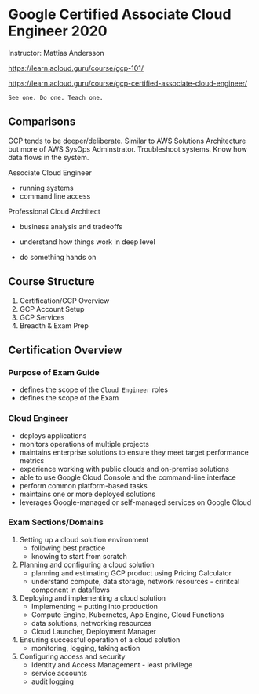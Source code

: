 # Google Certified Associate Cloud Engineer 2020

Instructor: Mattias Andersson

<https://learn.acloud.guru/course/gcp-101/>

<https://learn.acloud.guru/course/gcp-certified-associate-cloud-engineer/>

`See one. Do one. Teach one.`

## Comparisons

GCP tends to be deeper/deliberate.
Similar to AWS Solutions Architecture but more of AWS SysOps Adminstrator.
Troubleshoot systems. Know how data flows in the system.

Associate Cloud Engineer

- running systems
- command line  access

Professional Cloud Architect

- business analysis and tradeoffs

- understand how things work in deep level
- do something hands on

## Course Structure

1. Certification/GCP Overview
2. GCP Account Setup
3. GCP Services
4. Breadth & Exam Prep

## Certification Overview

### Purpose of Exam Guide

- defines the scope of the `Cloud Engineer` roles
- defines the scope of the Exam

### Cloud Engineer

- deploys applications
- monitors operations of multiple projects
- maintains enterprise solutions to ensure they meet target performance metrics
- experience working with public clouds and on-premise solutions
- able to use Google Cloud Console and the command-line interface
- perform common platform-based tasks
- maintains one or more deployed solutions
- leverages Google-managed or self-managed services on Google Cloud

### Exam Sections/Domains

1. Setting up a cloud solution environment
    - following best practice
    - knowing to start from scratch
2. Planning and configuring a cloud solution
    - planning and estimating GCP product using Pricing Calculator
    - understand compute, data storage, network resources - criritcal component in dataflows
3. Deploying and implementing a cloud solution
    - Implementing = putting into production
    - Compute Engine, Kubernetes, App Engine, Cloud Functions
    - data solutions, networking resources
    - Cloud Launcher, Deployment Manager
4. Ensuring successful operation of a cloud solution
    - monitoring, logging, taking action
5. Configuring access and security
    - Identity and Access Management - least privilege
    - service accounts
    - audit logging